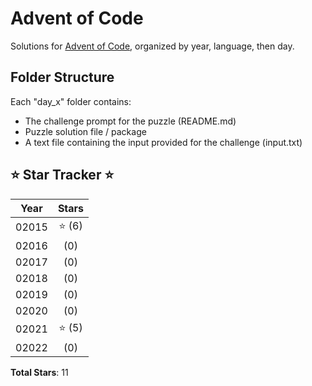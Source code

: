 # Advent of Code

Solutions for [Advent of Code](https://adventofcode.com), organized by year, language, then day.  

## Folder Structure

Each "day_x" folder contains:

- The challenge prompt for the puzzle (README.md)
- Puzzle solution file / package
- A text file containing the input provided for the challenge (input.txt)

## ⭐ Star Tracker ⭐

| Year  | Stars  |
|:-----:|:------:|
| 02015 | ⭐ (6) |
| 02016 | (0)    |
| 02017 | (0)    |
| 02018 | (0)    |
| 02019 | (0)    |
| 02020 | (0)    |
| 02021 | ⭐ (5) |
| 02022 | (0)    |

**Total Stars**: 11
